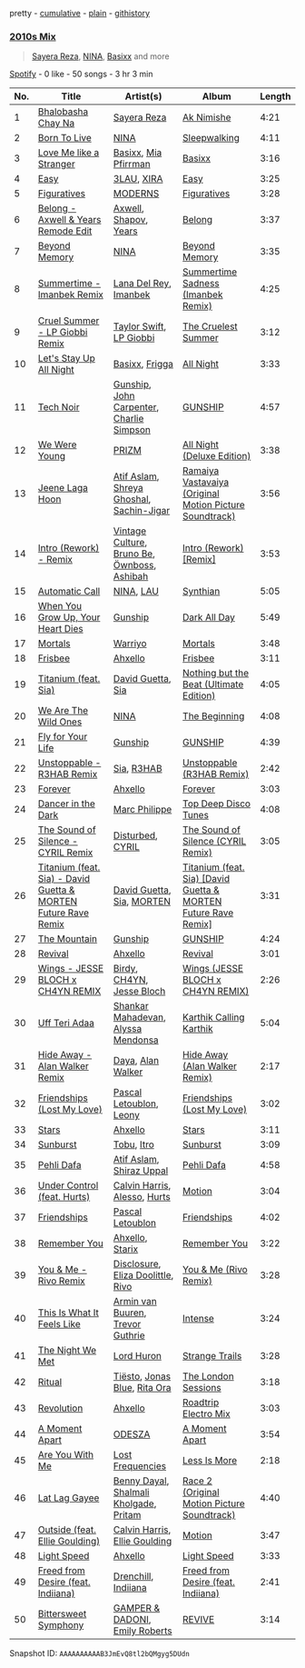 pretty - [cumulative](/playlists/cumulative/37i9dQZF1EQqedj0y9Uwvu.md) - [plain](/playlists/plain/37i9dQZF1EQqedj0y9Uwvu) - [githistory](https://github.githistory.xyz/mdn522/spotify-playlist-archive/blob/main/playlists/plain/37i9dQZF1EQqedj0y9Uwvu)

### [2010s Mix](https://open.spotify.com/playlist/37i9dQZF1EQqedj0y9Uwvu)

> <a href=spotify:playlist:37i9dQZF1EIUPaLdbCAng6>Sayera Reza</a>, <a href=spotify:playlist:37i9dQZF1EIXe7fVTsVPZS>NINA</a>, <a href=spotify:playlist:37i9dQZF1EIXwSAjqa3t0H>Basixx</a> and more

[Spotify](https://open.spotify.com/user/spotify) - 0 like - 50 songs - 3 hr 3 min

| No. | Title | Artist(s) | Album | Length |
|---|---|---|---|---|
| 1 | [Bhalobasha Chay Na](https://open.spotify.com/track/5KFf4HK8I4qzmCpzb8kTsa) | [Sayera Reza](https://open.spotify.com/artist/1EzbMPrqRsWkerJQIaqVhb) | [Ak Nimishe](https://open.spotify.com/album/028q4DnIFVjS4aOGQck5Io) | 4:21 |
| 2 | [Born To Live](https://open.spotify.com/track/1ebNN5d432PvKV5VK0MD06) | [NINA](https://open.spotify.com/artist/31KAV0Dg1UNmnfSmvLT2XG) | [Sleepwalking](https://open.spotify.com/album/6U2FUoIegrcJidus6hEds8) | 4:11 |
| 3 | [Love Me like a Stranger](https://open.spotify.com/track/0SZ63NLmC3cyegFBimla6X) | [Basixx](https://open.spotify.com/artist/3yoJOUgWeJEC81UoZhYIdd), [Mia Pfirrman](https://open.spotify.com/artist/1J41DPq09UJRlSdeGDRKiH) | [Basixx](https://open.spotify.com/album/4BHQaaFUwHeLB7T9A2dNiJ) | 3:16 |
| 4 | [Easy](https://open.spotify.com/track/6tOd448QY4mwJotfxQPgYR) | [3LAU](https://open.spotify.com/artist/4YLQaW1UU3mrVetC8gNkg5), [XIRA](https://open.spotify.com/artist/7CWqlWlNqgpEYr4vwcVzCJ) | [Easy](https://open.spotify.com/album/36G5TgLmtE6At9eSZwij78) | 3:25 |
| 5 | [Figuratives](https://open.spotify.com/track/5wJInZJJbCNBFf6u5SoQ7U) | [MODERNS](https://open.spotify.com/artist/11ixZj3J67XqAo6Tzn3vcf) | [Figuratives](https://open.spotify.com/album/4R83r8uqp3zKtTUB8GhCZE) | 3:28 |
| 6 | [Belong \- Axwell & Years Remode Edit](https://open.spotify.com/track/7fCR5jaisnPxIHcvyUKAv9) | [Axwell](https://open.spotify.com/artist/1xNmvlEiICkRlRGqlNFZ43), [Shapov](https://open.spotify.com/artist/36VSvhsPFTdsj1CtmatPiQ), [Years](https://open.spotify.com/artist/4Ln3kMO5nKaJvF39jqThyR) | [Belong](https://open.spotify.com/album/2KylFRyM8qPACh2qSozGDp) | 3:37 |
| 7 | [Beyond Memory](https://open.spotify.com/track/7zmbtfKgZMTQ1GlqBno5T5) | [NINA](https://open.spotify.com/artist/31KAV0Dg1UNmnfSmvLT2XG) | [Beyond Memory](https://open.spotify.com/album/0KGWOAde97ZeOypR6kcLad) | 3:35 |
| 8 | [Summertime \- Imanbek Remix](https://open.spotify.com/track/0f3cLpriwmAnZu5kRrssc5) | [Lana Del Rey](https://open.spotify.com/artist/00FQb4jTyendYWaN8pK0wa), [Imanbek](https://open.spotify.com/artist/5rGrDvrLOV2VV8SCFVGWlj) | [Summertime Sadness \(Imanbek Remix\)](https://open.spotify.com/album/5XRtJEsQ1jLvOkQZdBjPZZ) | 4:25 |
| 9 | [Cruel Summer \- LP Giobbi Remix](https://open.spotify.com/track/0pjBqAz8GlxGlpaU4W0DxS) | [Taylor Swift](https://open.spotify.com/artist/06HL4z0CvFAxyc27GXpf02), [LP Giobbi](https://open.spotify.com/artist/3oKnyRhYWzNsTiss5n4Z1J) | [The Cruelest Summer](https://open.spotify.com/album/1nqF9ybDGwuGl1rVERp5Q4) | 3:12 |
| 10 | [Let's Stay Up All Night](https://open.spotify.com/track/4JusMRWTXLRa6VJGMfp02y) | [Basixx](https://open.spotify.com/artist/3yoJOUgWeJEC81UoZhYIdd), [Frigga](https://open.spotify.com/artist/4ysa9WmL4Ac8X8lv6Ud7tC) | [All Night](https://open.spotify.com/album/1KjhmSCqQhS2PjuK4Vytiy) | 3:33 |
| 11 | [Tech Noir](https://open.spotify.com/track/5VKEsChbUowEF2BT0gJSGX) | [Gunship](https://open.spotify.com/artist/3PALZKWkpwjRvBsRmhlVSS), [John Carpenter](https://open.spotify.com/artist/0hxQtmgWiPtEsDPeIuKxXq), [Charlie Simpson](https://open.spotify.com/artist/3CGzpCMqpqHnafmn2PFQd9) | [GUNSHIP](https://open.spotify.com/album/03Rl4TjvJVdR2nBUupV7Wf) | 4:57 |
| 12 | [We Were Young](https://open.spotify.com/track/0WkVBNfptu21IW0ubJZLLY) | [PRIZM](https://open.spotify.com/artist/0elWefATNt1GKkpPX2L5bo) | [All Night \(Deluxe Edition\)](https://open.spotify.com/album/10XsGcPLT5yXbGQEpziLOR) | 3:38 |
| 13 | [Jeene Laga Hoon](https://open.spotify.com/track/3t3wsY5IdLVzB9WidegJSU) | [Atif Aslam](https://open.spotify.com/artist/2oSONSC9zQ4UonDKnLqksx), [Shreya Ghoshal](https://open.spotify.com/artist/0oOet2f43PA68X5RxKobEy), [Sachin\-Jigar](https://open.spotify.com/artist/1mBydYMVBECdDmMfE2sEUO) | [Ramaiya Vastavaiya \(Original Motion Picture Soundtrack\)](https://open.spotify.com/album/1VgXTSQsIrRn150j5MJrxR) | 3:56 |
| 14 | [Intro \(Rework\) \- Remix](https://open.spotify.com/track/27py1Q0fMmpuSYiOAKBZPb) | [Vintage Culture](https://open.spotify.com/artist/28uJnu5EsrGml2tBd7y8ts), [Bruno Be](https://open.spotify.com/artist/37UXlMGND0Tr7Su43RxHQ0), [Öwnboss](https://open.spotify.com/artist/37czgDRfGMvgRiUKHvnnhj), [Ashibah](https://open.spotify.com/artist/5krSTcI0xPGmeloiQTPsYP) | [Intro \(Rework\) \[Remix\]](https://open.spotify.com/album/0DL2KSyhJIIzVEcLxrnVdj) | 3:53 |
| 15 | [Automatic Call](https://open.spotify.com/track/7JinJGlnDplCzm3Cp23rWm) | [NINA](https://open.spotify.com/artist/31KAV0Dg1UNmnfSmvLT2XG), [LAU](https://open.spotify.com/artist/3i1ZPTMkrfR7cAHBY77Bz4) | [Synthian](https://open.spotify.com/album/63L4x13H3mr4mzpUMWTO4Z) | 5:05 |
| 16 | [When You Grow Up, Your Heart Dies](https://open.spotify.com/track/0d3O2HCMzSblmSsWd9Lgh2) | [Gunship](https://open.spotify.com/artist/3PALZKWkpwjRvBsRmhlVSS) | [Dark All Day](https://open.spotify.com/album/0rXLjiZSS0B7yYqCvz2akm) | 5:49 |
| 17 | [Mortals](https://open.spotify.com/track/11uvudmvZBzG2ztQsOB5sF) | [Warriyo](https://open.spotify.com/artist/153gpNcKRhv5Cn30q375Mr) | [Mortals](https://open.spotify.com/album/0JhCeDwLctpO8clf63QtZs) | 3:48 |
| 18 | [Frisbee](https://open.spotify.com/track/4uZDqd7PcWI019bHEDbhhR) | [Ahxello](https://open.spotify.com/artist/3avjTKhr5ZAxRVGMDs9AeX) | [Frisbee](https://open.spotify.com/album/4JxGYfwyFUgXb8Dryiez4D) | 3:11 |
| 19 | [Titanium \(feat\. Sia\)](https://open.spotify.com/track/0TDLuuLlV54CkRRUOahJb4) | [David Guetta](https://open.spotify.com/artist/1Cs0zKBU1kc0i8ypK3B9ai), [Sia](https://open.spotify.com/artist/5WUlDfRSoLAfcVSX1WnrxN) | [Nothing but the Beat \(Ultimate Edition\)](https://open.spotify.com/album/4bTjdxhRRUiWfwj200f9Kl) | 4:05 |
| 20 | [We Are The Wild Ones](https://open.spotify.com/track/47sYO4nGUgeWkM0qrUqVoA) | [NINA](https://open.spotify.com/artist/31KAV0Dg1UNmnfSmvLT2XG) | [The Beginning](https://open.spotify.com/album/6i54ZxDOGr9TpYQ6zp3ejH) | 4:08 |
| 21 | [Fly for Your Life](https://open.spotify.com/track/2eTHgWvYYunxgqYKqNOuZD) | [Gunship](https://open.spotify.com/artist/3PALZKWkpwjRvBsRmhlVSS) | [GUNSHIP](https://open.spotify.com/album/03Rl4TjvJVdR2nBUupV7Wf) | 4:39 |
| 22 | [Unstoppable \- R3HAB Remix](https://open.spotify.com/track/0F3v8p8ZnEGtZDxNcJ5Klq) | [Sia](https://open.spotify.com/artist/5WUlDfRSoLAfcVSX1WnrxN), [R3HAB](https://open.spotify.com/artist/6cEuCEZu7PAE9ZSzLLc2oQ) | [Unstoppable \(R3HAB Remix\)](https://open.spotify.com/album/3qWCIK0fqmaaSTLoqoWsaz) | 2:42 |
| 23 | [Forever](https://open.spotify.com/track/0eBVw5OTf3l9vLTEnHVQ2A) | [Ahxello](https://open.spotify.com/artist/3avjTKhr5ZAxRVGMDs9AeX) | [Forever](https://open.spotify.com/album/1ssnGpPvP4aZCrTqxDDGIY) | 3:03 |
| 24 | [Dancer in the Dark](https://open.spotify.com/track/2qLM6x94BukgCTM32zRM4r) | [Marc Philippe](https://open.spotify.com/artist/0U3VVYAAivfifX8Dul3vO1) | [Top Deep Disco Tunes](https://open.spotify.com/album/5c1MwZr1WFatDVbELi5bAI) | 4:08 |
| 25 | [The Sound of Silence \- CYRIL Remix](https://open.spotify.com/track/1LY3GhF0zxIVgbYEQjCbUO) | [Disturbed](https://open.spotify.com/artist/3TOqt5oJwL9BE2NG9MEwDa), [CYRIL](https://open.spotify.com/artist/11kt6ggsdxvI8MhyeSMKom) | [The Sound of Silence \(CYRIL Remix\)](https://open.spotify.com/album/4AaJMesGEVwF7QpWMSG29p) | 3:05 |
| 26 | [Titanium \(feat\. Sia\) \- David Guetta & MORTEN Future Rave Remix](https://open.spotify.com/track/5072hCBK3Z15qRnTEzd8fy) | [David Guetta](https://open.spotify.com/artist/1Cs0zKBU1kc0i8ypK3B9ai), [Sia](https://open.spotify.com/artist/5WUlDfRSoLAfcVSX1WnrxN), [MORTEN](https://open.spotify.com/artist/19HFRWmRCl27kTk6LeqAO8) | [Titanium \(feat\. Sia\) \[David Guetta & MORTEN Future Rave Remix\]](https://open.spotify.com/album/2Eke7bWyUPKdFx3UdQh4rI) | 3:31 |
| 27 | [The Mountain](https://open.spotify.com/track/5TxotO7jpRFwG1dR1suT7G) | [Gunship](https://open.spotify.com/artist/3PALZKWkpwjRvBsRmhlVSS) | [GUNSHIP](https://open.spotify.com/album/03Rl4TjvJVdR2nBUupV7Wf) | 4:24 |
| 28 | [Revival](https://open.spotify.com/track/2o776BgqocnfzqgEb1QYa9) | [Ahxello](https://open.spotify.com/artist/3avjTKhr5ZAxRVGMDs9AeX) | [Revival](https://open.spotify.com/album/3RsMhp28gBvGMF9fafIW3Q) | 3:01 |
| 29 | [Wings \- JESSE BLOCH x CH4YN REMIX](https://open.spotify.com/track/3RDovFDJ39D3egBPgheUdE) | [Birdy](https://open.spotify.com/artist/2WX2uTcsvV5OnS0inACecP), [CH4YN](https://open.spotify.com/artist/3G42n5HyIQhYUmKX67yOaU), [Jesse Bloch](https://open.spotify.com/artist/5wDknXKPbdkrxxmDKi7alc) | [Wings \(JESSE BLOCH x CH4YN REMIX\)](https://open.spotify.com/album/5KMpBHcPG9cnNpgriML561) | 2:26 |
| 30 | [Uff Teri Adaa](https://open.spotify.com/track/0og9wKFGgFFNQnrBe7eisG) | [Shankar Mahadevan](https://open.spotify.com/artist/1SJOL9HJ08YOn92lFcYf8a), [Alyssa Mendonsa](https://open.spotify.com/artist/279ZItWl3nzCaO4SJJdzAN) | [Karthik Calling Karthik](https://open.spotify.com/album/13aLziSCr93ULLwPE2JURA) | 5:04 |
| 31 | [Hide Away \- Alan Walker Remix](https://open.spotify.com/track/2hTlaUQWoevROx9V9oYt7f) | [Daya](https://open.spotify.com/artist/6Dd3NScHWwnW6obMFbl1BH), [Alan Walker](https://open.spotify.com/artist/7vk5e3vY1uw9plTHJAMwjN) | [Hide Away \(Alan Walker Remix\)](https://open.spotify.com/album/2nJlv1pIys7dtM2vhiUL2N) | 2:17 |
| 32 | [Friendships \(Lost My Love\)](https://open.spotify.com/track/0lQ2obtzmAsJu9xk3D6FqH) | [Pascal Letoublon](https://open.spotify.com/artist/0oXTS2yHUnuji1R7kc9J9a), [Leony](https://open.spotify.com/artist/2NpPlwwDVYR5dIj0F31EcC) | [Friendships \(Lost My Love\)](https://open.spotify.com/album/6AVjuEsz5TVQrOoRGIaicN) | 3:02 |
| 33 | [Stars](https://open.spotify.com/track/2o8LD9tJC97OKEUuEJNLXf) | [Ahxello](https://open.spotify.com/artist/3avjTKhr5ZAxRVGMDs9AeX) | [Stars](https://open.spotify.com/album/1ToQZMJ7clLvD0njTUq8P0) | 3:11 |
| 34 | [Sunburst](https://open.spotify.com/track/5NcYCtoBkAGyxL5SCF64av) | [Tobu](https://open.spotify.com/artist/1feoGrmmD8QmNqtK2Gdwy8), [Itro](https://open.spotify.com/artist/6fEZjgt9MHR4Hp3MiBRZHX) | [Sunburst](https://open.spotify.com/album/4yS3vUFIaE2xilaeYz3p9q) | 3:09 |
| 35 | [Pehli Dafa](https://open.spotify.com/track/4Tkb7zsDmsawB7S5TpKQV1) | [Atif Aslam](https://open.spotify.com/artist/2oSONSC9zQ4UonDKnLqksx), [Shiraz Uppal](https://open.spotify.com/artist/7DcUua74PM7MmBljTTjIyy) | [Pehli Dafa](https://open.spotify.com/album/5pAPEuGi48iywzO2NT5Ddt) | 4:58 |
| 36 | [Under Control \(feat\. Hurts\)](https://open.spotify.com/track/4J7CKHCF3mdL4diUsmW8lq) | [Calvin Harris](https://open.spotify.com/artist/7CajNmpbOovFoOoasH2HaY), [Alesso](https://open.spotify.com/artist/4AVFqumd2ogHFlRbKIjp1t), [Hurts](https://open.spotify.com/artist/3w4VAlllkAWI6m0AV0Gn6a) | [Motion](https://open.spotify.com/album/48zisMeiXniWLzOQghbPqS) | 3:04 |
| 37 | [Friendships](https://open.spotify.com/track/0ztqey3VhIZ3WINFu8kCo1) | [Pascal Letoublon](https://open.spotify.com/artist/0oXTS2yHUnuji1R7kc9J9a) | [Friendships](https://open.spotify.com/album/1GGoTedkNWbIIDl91ny5YF) | 4:02 |
| 38 | [Remember You](https://open.spotify.com/track/1dMzaqkb3BguGhkZlUUOV9) | [Ahxello](https://open.spotify.com/artist/3avjTKhr5ZAxRVGMDs9AeX), [Starix](https://open.spotify.com/artist/7kiECwcj8NZHCX4uDYztZB) | [Remember You](https://open.spotify.com/album/50VRquD7WXgZofRxUfFzxx) | 3:22 |
| 39 | [You & Me \- Rivo Remix](https://open.spotify.com/track/0xoYZ45fgTfyQYREZPN7Sa) | [Disclosure](https://open.spotify.com/artist/6nS5roXSAGhTGr34W6n7Et), [Eliza Doolittle](https://open.spotify.com/artist/14L5rpGTLVUz1pD8fUeJB1), [Rivo](https://open.spotify.com/artist/2NrprO4CludRmaWtpqud10) | [You & Me \(Rivo Remix\)](https://open.spotify.com/album/3QIGpfgWXKujfMaecgKV9u) | 3:28 |
| 40 | [This Is What It Feels Like](https://open.spotify.com/track/5GjnIpUlLGEIYk052ISOw9) | [Armin van Buuren](https://open.spotify.com/artist/0SfsnGyD8FpIN4U4WCkBZ5), [Trevor Guthrie](https://open.spotify.com/artist/6NXk2pLFocS2OkNdT7ncBt) | [Intense](https://open.spotify.com/album/5ZsK5SUsZilbAJ4B0vRVxF) | 3:24 |
| 41 | [The Night We Met](https://open.spotify.com/track/3hRV0jL3vUpRrcy398teAU) | [Lord Huron](https://open.spotify.com/artist/6ltzsmQQbmdoHHbLZ4ZN25) | [Strange Trails](https://open.spotify.com/album/4sD1qg4jwTZR4mvR4Iflk5) | 3:28 |
| 42 | [Ritual](https://open.spotify.com/track/0FEk8LwY8h4rAR63ggfhV0) | [Tiësto](https://open.spotify.com/artist/2o5jDhtHVPhrJdv3cEQ99Z), [Jonas Blue](https://open.spotify.com/artist/1HBjj22wzbscIZ9sEb5dyf), [Rita Ora](https://open.spotify.com/artist/5CCwRZC6euC8Odo6y9X8jr) | [The London Sessions](https://open.spotify.com/album/1BsVW2iNL53ZJY573fjHKK) | 3:18 |
| 43 | [Revolution](https://open.spotify.com/track/2uAQOX4OAUjdNtDa3EIye7) | [Ahxello](https://open.spotify.com/artist/3avjTKhr5ZAxRVGMDs9AeX) | [Roadtrip Electro Mix](https://open.spotify.com/album/3nzaExuF5US7gS00FBXnX6) | 3:03 |
| 44 | [A Moment Apart](https://open.spotify.com/track/59wlTaYOL5tDUgXnbBQ3my) | [ODESZA](https://open.spotify.com/artist/21mKp7DqtSNHhCAU2ugvUw) | [A Moment Apart](https://open.spotify.com/album/3VzsvmhnUb9OZ59bq2aoNZ) | 3:54 |
| 45 | [Are You With Me](https://open.spotify.com/track/4255amV4enzl28KAn16rUO) | [Lost Frequencies](https://open.spotify.com/artist/7f5Zgnp2spUuuzKplmRkt7) | [Less Is More](https://open.spotify.com/album/5ofMsLtz8HogkhrlTQ1UaG) | 2:18 |
| 46 | [Lat Lag Gayee](https://open.spotify.com/track/5XsoDbDt98b0FkFLOhsJuS) | [Benny Dayal](https://open.spotify.com/artist/61if35zz1W11GejEkxTLEQ), [Shalmali Kholgade](https://open.spotify.com/artist/6uskWv5K2FA0YOAYr7JOUz), [Pritam](https://open.spotify.com/artist/1wRPtKGflJrBx9BmLsSwlU) | [Race 2 \(Original Motion Picture Soundtrack\)](https://open.spotify.com/album/1Q5RHgCR1iKzaZzJurDKEK) | 4:40 |
| 47 | [Outside \(feat\. Ellie Goulding\)](https://open.spotify.com/track/7MmG8p0F9N3C4AXdK6o6Eb) | [Calvin Harris](https://open.spotify.com/artist/7CajNmpbOovFoOoasH2HaY), [Ellie Goulding](https://open.spotify.com/artist/0X2BH1fck6amBIoJhDVmmJ) | [Motion](https://open.spotify.com/album/48zisMeiXniWLzOQghbPqS) | 3:47 |
| 48 | [Light Speed](https://open.spotify.com/track/0RsbatQ4Qeg7TKcaQCYr8e) | [Ahxello](https://open.spotify.com/artist/3avjTKhr5ZAxRVGMDs9AeX) | [Light Speed](https://open.spotify.com/album/7p5Jz24ONoCZNRG6wIyFL4) | 3:33 |
| 49 | [Freed from Desire \(feat\. Indiiana\)](https://open.spotify.com/track/1lr5prHQn7Q766Ix6eGRKK) | [Drenchill](https://open.spotify.com/artist/3nmaO18tcMzfrrR7sdJHnH), [Indiiana](https://open.spotify.com/artist/6oHCxanXnGoT4ntOtXwsWX) | [Freed from Desire \(feat\. Indiiana\)](https://open.spotify.com/album/3zc3R5pVjF0r81hJc7gpBQ) | 2:41 |
| 50 | [Bittersweet Symphony](https://open.spotify.com/track/0Gp23ds4JDUwan98IfNNL5) | [GAMPER & DADONI](https://open.spotify.com/artist/6HQ6vf4AloXyVNdyJhrX1J), [Emily Roberts](https://open.spotify.com/artist/3RBqLTttwN1orqQozYfmJo) | [REVIVE](https://open.spotify.com/album/6Ql8aJONGxDEyStRBOLVYK) | 3:14 |

Snapshot ID: `AAAAAAAAAAB3JmEvQ8tl2bQMgyg5DUdn`
